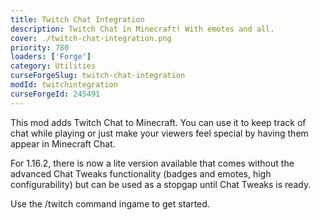 ```yaml
---
title: Twitch Chat Integration
description: Twitch Chat in Minecraft! With emotes and all.
cover: ./twitch-chat-integration.png
priority: 780
loaders: ['Forge']
category: Utilities
curseForgeSlug: twitch-chat-integration
modId: twitchintegration
curseForgeId: 245491
---
```


This mod adds Twitch Chat to Minecraft. You can use it to keep track of chat while playing or just make your viewers feel special by having them appear in Minecraft Chat.

For 1.16.2, there is now a lite version available that comes without the advanced Chat Tweaks functionality (badges and emotes, high configurability) but can be used as a stopgap until Chat Tweaks is ready.

Use the /twitch command ingame to get started.
